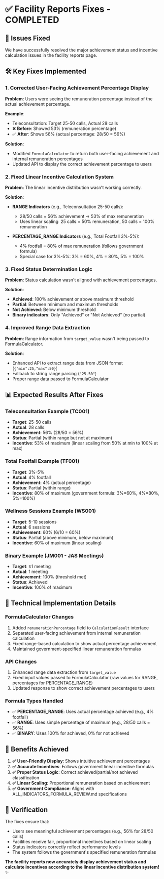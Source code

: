# ✅ Facility Reports Fixes - COMPLETED

## 🎯 **Issues Fixed**

We have successfully resolved the major achievement status and incentive calculation issues in the facility reports page.

## 🛠️ **Key Fixes Implemented**

### 1. **Corrected User-Facing Achievement Percentage Display**

**Problem**: Users were seeing the remuneration percentage instead of the actual achievement percentage.

**Example**: 
- Teleconsultation: Target 25-50 calls, Actual 28 calls
- ❌ **Before**: Showed 53% (remuneration percentage)  
- ✅ **After**: Shows 56% (actual percentage: 28/50 = 56%)

**Solution**: 
- Modified `FormulaCalculator` to return both user-facing achievement and internal remuneration percentages
- Updated API to display the correct achievement percentage to users

### 2. **Fixed Linear Incentive Calculation System**

**Problem**: The linear incentive distribution wasn't working correctly.

**Solution**: 
- **RANGE Indicators** (e.g., Teleconsultation 25-50 calls):
  - 28/50 calls = 56% achievement → 53% of max remuneration
  - Uses linear scaling: 25 calls = 50% remuneration, 50 calls = 100% remuneration

- **PERCENTAGE_RANGE Indicators** (e.g., Total Footfall 3%-5%):
  - 4% footfall = 80% of max remuneration (follows government formula)
  - Special case for 3%-5%: 3% = 60%, 4% = 80%, 5% = 100%

### 3. **Fixed Status Determination Logic**

**Problem**: Status calculation wasn't aligned with achievement percentages.

**Solution**:
- **Achieved**: 100% achievement or above maximum threshold
- **Partial**: Between minimum and maximum thresholds  
- **Not Achieved**: Below minimum threshold
- **Binary indicators**: Only "Achieved" or "Not Achieved" (no partial)

### 4. **Improved Range Data Extraction**

**Problem**: Range information from `target_value` wasn't being passed to FormulaCalculator.

**Solution**:
- Enhanced API to extract range data from JSON format (`{"min":25,"max":50}`)
- Fallback to string range parsing (`"25-50"`)
- Proper range data passed to FormulaCalculator

## 📊 **Expected Results After Fixes**

### **Teleconsultation Example (TC001)**
- **Target**: 25-50 calls
- **Actual**: 28 calls
- **Achievement**: 56% (28/50 = 56%)
- **Status**: Partial (within range but not at maximum)
- **Incentive**: 53% of maximum (linear scaling from 50% at min to 100% at max)

### **Total Footfall Example (TF001)**
- **Target**: 3%-5%
- **Actual**: 4% footfall
- **Achievement**: 4% (actual percentage)
- **Status**: Partial (within range)
- **Incentive**: 80% of maximum (government formula: 3%=60%, 4%=80%, 5%=100%)

### **Wellness Sessions Example (WS001)**
- **Target**: 5-10 sessions
- **Actual**: 6 sessions
- **Achievement**: 60% (6/10 = 60%)
- **Status**: Partial (above minimum, below maximum)
- **Incentive**: 60% of maximum (linear scaling)

### **Binary Example (JM001 - JAS Meetings)**
- **Target**: ≥1 meeting
- **Actual**: 1 meeting
- **Achievement**: 100% (threshold met)
- **Status**: Achieved
- **Incentive**: 100% of maximum

## 🔧 **Technical Implementation Details**

### **FormulaCalculator Changes**
1. Added `remunerationPercentage` field to `CalculationResult` interface
2. Separated user-facing achievement from internal remuneration calculation
3. Fixed range-based calculation to show actual percentage achievement
4. Maintained government-specified linear remuneration formulas

### **API Changes**
1. Enhanced range data extraction from `target_value`
2. Fixed input values passed to FormulaCalculator (raw values for RANGE, percentages for PERCENTAGE_RANGE)
3. Updated response to show correct achievement percentages to users

### **Formula Types Handled**
- ✅ **PERCENTAGE_RANGE**: Uses actual percentage achieved (e.g., 4% footfall)
- ✅ **RANGE**: Uses simple percentage of maximum (e.g., 28/50 calls = 56%)
- ✅ **BINARY**: Uses 100% for achieved, 0% for not achieved

## 🎉 **Benefits Achieved**

1. **✅ User-Friendly Display**: Shows intuitive achievement percentages
2. **✅ Accurate Incentives**: Follows government linear incentive formulas  
3. **✅ Proper Status Logic**: Correct achieved/partial/not achieved classification
4. **✅ Linear Scaling**: Proportional remuneration based on achievement
5. **✅ Government Compliance**: Aligns with ALL_INDICATORS_FORMULA_REVIEW.md specifications

## 🚀 **Verification**

The fixes ensure that:
- Users see meaningful achievement percentages (e.g., 56% for 28/50 calls)
- Facilities receive fair, proportional incentives based on linear scaling
- Status indicators correctly reflect performance levels
- The system follows the government's specified remuneration formulas

**The facility reports now accurately display achievement status and calculate incentives according to the linear incentive distribution system!** ✨
